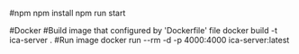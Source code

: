 #npm
npm install
npm run start



#Docker
#Build image that configured by 'Dockerfile' file
docker build -t ica-server .
#Run image
docker run --rm -d -p 4000:4000 ica-server:latest
